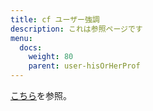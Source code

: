 ```yaml
---
title: cf ユーザー強調
description: これは参照ページです
menu:
  docs:
    weight: 80
    parent: user-hisOrHerProf
---
```


[こちら](https://docs.thedesk.top/mute/useremp)を参照。